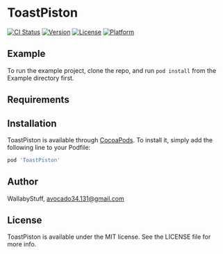 # ToastPiston

[![CI Status](https://img.shields.io/travis/WallabyStuff/ToastPiston.svg?style=flat)](https://travis-ci.org/WallabyStuff/ToastPiston)
[![Version](https://img.shields.io/cocoapods/v/ToastPiston.svg?style=flat)](https://cocoapods.org/pods/ToastPiston)
[![License](https://img.shields.io/cocoapods/l/ToastPiston.svg?style=flat)](https://cocoapods.org/pods/ToastPiston)
[![Platform](https://img.shields.io/cocoapods/p/ToastPiston.svg?style=flat)](https://cocoapods.org/pods/ToastPiston)

## Example

To run the example project, clone the repo, and run `pod install` from the Example directory first.

## Requirements

## Installation

ToastPiston is available through [CocoaPods](https://cocoapods.org). To install
it, simply add the following line to your Podfile:

```ruby
pod 'ToastPiston'
```

## Author

WallabyStuff, avocado34.131@gmail.com

## License

ToastPiston is available under the MIT license. See the LICENSE file for more info.
